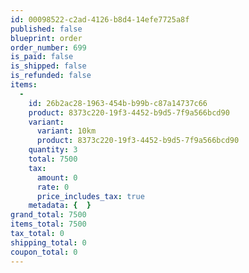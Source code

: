 ```yaml
---
id: 00098522-c2ad-4126-b8d4-14efe7725a8f
published: false
blueprint: order
order_number: 699
is_paid: false
is_shipped: false
is_refunded: false
items:
  -
    id: 26b2ac28-1963-454b-b99b-c87a14737c66
    product: 8373c220-19f3-4452-b9d5-7f9a566bcd90
    variant:
      variant: 10km
      product: 8373c220-19f3-4452-b9d5-7f9a566bcd90
    quantity: 3
    total: 7500
    tax:
      amount: 0
      rate: 0
      price_includes_tax: true
    metadata: {  }
grand_total: 7500
items_total: 7500
tax_total: 0
shipping_total: 0
coupon_total: 0
---
```

